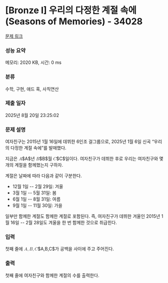 # [Bronze I] 우리의 다정한 계절 속에(Seasons of Memories) - 34028 

[문제 링크](https://www.acmicpc.net/problem/34028) 

### 성능 요약

메모리: 2020 KB, 시간: 0 ms

### 분류

수학, 구현, 애드 혹, 사칙연산

### 제출 일자

2025년 8월 20일 23:25:02

### 문제 설명

<p>여자친구는 2015년 1월 16일에 데뷔한 6인조 걸그룹으로, 2025년 1월 6일 신곡 “우리의 다정한 계절 속에”를 발매했다.</p>

<p>지금은 <mjx-container class="MathJax" jax="CHTML" style="font-size: 99.9%; position: relative;"><mjx-math class="MJX-TEX" aria-hidden="true"><mjx-mi class="mjx-i"><mjx-c class="mjx-c1D434 TEX-I"></mjx-c></mjx-mi></mjx-math><mjx-assistive-mml unselectable="on" display="inline"><math xmlns="http://www.w3.org/1998/Math/MathML"><mi>A</mi></math></mjx-assistive-mml><span aria-hidden="true" class="no-mathjax mjx-copytext">$A$</span></mjx-container>년 <mjx-container class="MathJax" jax="CHTML" style="font-size: 99.9%; position: relative;"><mjx-math class="MJX-TEX" aria-hidden="true"><mjx-mi class="mjx-i"><mjx-c class="mjx-c1D435 TEX-I"></mjx-c></mjx-mi></mjx-math><mjx-assistive-mml unselectable="on" display="inline"><math xmlns="http://www.w3.org/1998/Math/MathML"><mi>B</mi></math></mjx-assistive-mml><span aria-hidden="true" class="no-mathjax mjx-copytext">$B$</span></mjx-container>월 <mjx-container class="MathJax" jax="CHTML" style="font-size: 99.9%; position: relative;"><mjx-math class="MJX-TEX" aria-hidden="true"><mjx-mi class="mjx-i"><mjx-c class="mjx-c1D436 TEX-I"></mjx-c></mjx-mi></mjx-math><mjx-assistive-mml unselectable="on" display="inline"><math xmlns="http://www.w3.org/1998/Math/MathML"><mi>C</mi></math></mjx-assistive-mml><span aria-hidden="true" class="no-mathjax mjx-copytext">$C$</span></mjx-container>일이다. 여자친구가 데뷔한 후로 우리는 여자친구와 몇 개의 계절을 함께했는지 구하자.</p>

<p>계절은 날짜에 따라 다음과 같이 구분한다.</p>

<ul>
	<li>12월 1일 -- 2월 29일: 겨울</li>
	<li>3월 1일 -- 5월 31일: 봄</li>
	<li>6월 1일 -- 8월 31일: 여름</li>
	<li>9월 1일 -- 11월 30일: 가을</li>
</ul>

<p>일부만 함께한 계절도 함께한 계절로 포함된다. 즉, 여자친구가 데뷔한 겨울인 2015년 1월 16일 -- 2월 28일도 겨울을 한 번 함께한 것으로 취급힌다.</p>

### 입력 

 <p>첫째 줄에 <mjx-container class="MathJax" jax="CHTML" style="font-size: 99.9%; position: relative;"><mjx-math class="MJX-TEX" aria-hidden="true"><mjx-mi class="mjx-i"><mjx-c class="mjx-c1D434 TEX-I"></mjx-c></mjx-mi><mjx-mo class="mjx-n"><mjx-c class="mjx-c2C"></mjx-c></mjx-mo><mjx-mi class="mjx-i" space="2"><mjx-c class="mjx-c1D435 TEX-I"></mjx-c></mjx-mi><mjx-mo class="mjx-n"><mjx-c class="mjx-c2C"></mjx-c></mjx-mo><mjx-mi class="mjx-i" space="2"><mjx-c class="mjx-c1D436 TEX-I"></mjx-c></mjx-mi></mjx-math><mjx-assistive-mml unselectable="on" display="inline"><math xmlns="http://www.w3.org/1998/Math/MathML"><mi>A</mi><mo>,</mo><mi>B</mi><mo>,</mo><mi>C</mi></math></mjx-assistive-mml><span aria-hidden="true" class="no-mathjax mjx-copytext">$A,B,C$</span></mjx-container>가 공백을 사이에 주고 주어진다.</p>

### 출력 

 <p>첫째 줄에 여자친구와 함께한 계절의 수를 출력한다.</p>

